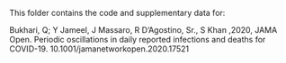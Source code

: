 This folder contains the code and supplementary data for:

Bukhari, Q; Y Jameel, J Massaro, R D’Agostino, Sr., S Khan ,2020, JAMA Open. Periodic oscillations in daily reported infections and deaths for COVID-19.  10.1001/jamanetworkopen.2020.17521
